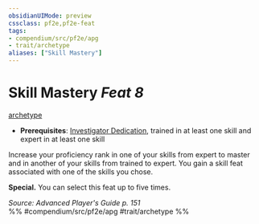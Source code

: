 ```yaml
---
obsidianUIMode: preview
cssclass: pf2e,pf2e-feat
tags:
- compendium/src/pf2e/apg
- trait/archetype
aliases: ["Skill Mastery"]
---
```

# Skill Mastery  *Feat 8*  
[archetype](archetype.md "Archetype Feat Trait")  

- **Prerequisites**: [Investigator Dedication](investigator-dedication-apg.md), trained in at least one skill and expert in at least one skill

Increase your proficiency rank in one of your skills from expert to master and in another of your skills from trained to expert. You gain a skill feat associated with one of the skills you chose.

**Special.** You can select this feat up to five times.

*Source: Advanced Player's Guide p. 151*  
%% #compendium/src/pf2e/apg #trait/archetype %%